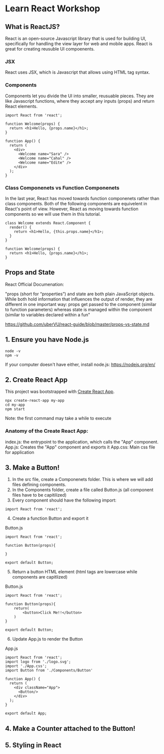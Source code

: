 # Learn React Workshop

## What is ReactJS?

React is an open-source Javascript library that is used for building UI, specifically for handling the view layer for web and mobile apps. React is great for creating reusuble UI compoenents. 

### JSX 
React uses JSX, which is Javascript that allows using HTML tag syntax.

### Components
Components let you divide the UI into smaller, reusuable pieces. They are like Javascript functions, where they accept any inputs (props) and return React elements.
```
import React from 'react'; 

function Welcome(props) {
  return <h1>Hello, {props.name}</h1>;
}

function App() {
  return (
    <div>
      <Welcome name="Sara" />
      <Welcome name="Cahal" />
      <Welcome name="Edite" />
    </div>
  );
}
```
### Class Componenets vs Function Componenets

In the last year, React has moved towards function componenets rather than class components. Both of the following components are equivelent in React's point of view. However, React as moving towards function components so we will use them in this tutorial.
```
class Welcome extends React.Component {
  render() {
    return <h1>Hello, {this.props.name}</h1>;
  }
}
```
```
function Welcome(props) {
  return <h1>Hello, {props.name}</h1>;
}
```


## Props and State

React Official Documenation:

"props (short for “properties”) and state are both plain JavaScript objects. While both hold information that influences the output of render, they are different in one important way: props get passed to the component (similar to function parameters) whereas state is managed within the component (similar to variables declared within a fun"

https://github.com/uberVU/react-guide/blob/master/props-vs-state.md 


## 1. Ensure you have Node.js

```
node -v
npm -v
```

If your computer doesn't have either, install node.js:
https://nodejs.org/en/ 

## 2. Create React App
 
This project was bootstrapped with [Create React App](https://github.com/facebook/create-react-app). 
```
npx create-react-app my-app
cd my-app
npm start
```

Note: the first command may take a while to execute

### Anatomy of the Create React App:

index.js: the entrypoint to the application, which calls the "App" component. 
App.js: Creates the "App" component and exports it 
App.css: Main css file for application

## 3. Make a Button!

1. In the src file, create a Componenets folder. This is where we will add files defining components. 
2. In the Components folder, create a file called Button.js (all component files have to be capitilized)
3. Every component should have the following import:
```
import React from 'react';
```
4. Create a function Button and export it

Button.js
```
import React from 'react';

function Button(props){

}

export default Button;
```
5. Return a button HTML element (html tags are lowercase while components are capitlized) 

Button.js
```
import React from 'react';

function Button(props){
    return(
        <button>Click Me!!</button>
    )
}

export default Button;
```
6. Update App.js to render the Button

App.js
```
import React from 'react';
import logo from './logo.svg';
import './App.css';
import Button from './Components/Button'

function App() {
  return (
    <div className="App">
      <Button/>
    </div>
  );
}

export default App;
```
## 4. Make a Counter attached to the Button!

## 5. Styling in React

